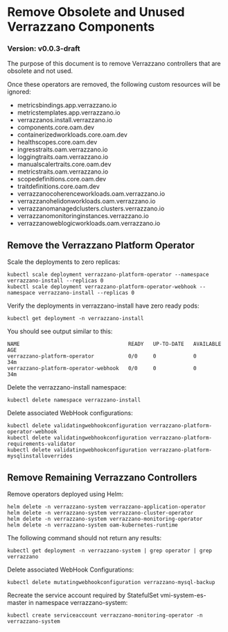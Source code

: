 # Remove Obsolete and Unused Verrazzano Components

### Version: v0.0.3-draft

The purpose of this document is to remove Verrazzano controllers that are obsolete and not used.  

Once these operators are removed, the following custom resources will be ignored:

* metricsbindings.app.verrazzano.io 
* metricstemplates.app.verrazzano.io 
* verrazzanos.install.verrazzano.io
* components.core.oam.dev
* containerizedworkloads.core.oam.dev
* healthscopes.core.oam.dev
* ingresstraits.oam.verrazzano.io
* loggingtraits.oam.verrazzano.io
* manualscalertraits.core.oam.dev
* metricstraits.oam.verrazzano.io
* scopedefinitions.core.oam.dev
* traitdefinitions.core.oam.dev
* verrazzanocoherenceworkloads.oam.verrazzano.io
* verrazzanohelidonworkloads.oam.verrazzano.io
* verrazzanomanagedclusters.clusters.verrazzano.io
* verrazzanomonitoringinstances.verrazzano.io
* verrazzanoweblogicworkloads.oam.verrazzano.io

## Remove the Verrazzano Platform Operator

Scale the deployments to zero replicas:

```text
kubectl scale deployment verrazzano-platform-operator --namespace verrazzano-install --replicas 0
kubectl scale deployment verrazzano-platform-operator-webhook --namespace verrazzano-install --replicas 0
```

Verify the deployments in verrazzano-install have zero ready pods:

```text
kubectl get deployment -n verrazzano-install
```

You should see output similar to this:

```text
NAME                                   READY   UP-TO-DATE   AVAILABLE   AGE
verrazzano-platform-operator           0/0     0            0           34m
verrazzano-platform-operator-webhook   0/0     0            0           34m
```

Delete the verrazzano-install namespace:

```text
kubectl delete namespace verrazzano-install
```

Delete associated WebHook configurations:

```text
kubectl delete validatingwebhookconfiguration verrazzano-platform-operator-webhook
kubectl delete validatingwebhookconfiguration verrazzano-platform-requirements-validator
kubectl delete validatingwebhookconfiguration verrazzano-platform-mysqlinstalloverrides
```

## Remove Remaining Verrazzano Controllers

Remove operators deployed using Helm:

```text
helm delete -n verrazzano-system verrazzano-application-operator
helm delete -n verrazzano-system verrazzano-cluster-operator
helm delete -n verrazzano-system verrazzano-monitoring-operator
helm delete -n verrazzano-system oam-kubernetes-runtime
```

The following command should not return any results:

```text
kubectl get deployment -n verrazzano-system | grep operator | grep verrazzano
```

Delete associated WebHook Configurations:

```text
kubectl delete mutatingwebhookconfiguration verrazzano-mysql-backup
```

Recreate the service account required by StatefulSet vmi-system-es-master in namespace verrazzano-system:

```text
kubectl create serviceaccount verrazzano-monitoring-operator -n verrazzano-system
```